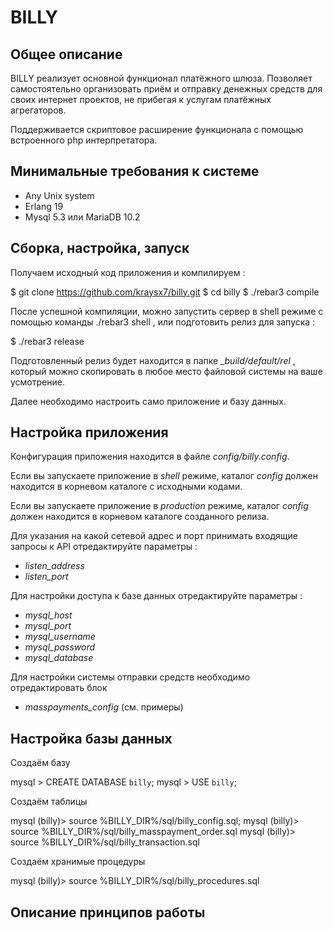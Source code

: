 BILLY
====

## Общее описание

BILLY реализует основной функционал платёжного шлюза. Позволяет самостоятельно организовать приём и отправку денежных средств для своих интернет проектов, не прибегая к услугам платёжных агрегаторов.

Поддерживается скриптовое расширение функционала с помощью встроенного php интерпретатора.

## Минимальные требования к системе

- Any Unix system
- Erlang 19
- Mysql 5.3 или MariaDB 10.2

## Сборка, настройка, запуск

Получаем исходный код приложения и компилируем :

$ git clone https://github.com/kraysx7/billy.git
$ cd billy
$ ./rebar3 compile

После успешной компиляции, можно запустить сервер в shell режиме с помощью команды ./rebar3 shell , или подготовить релиз для запуска :

$ ./rebar3 release

Подготовленный релиз будет находится в папке *_build/default/rel*  , который можно скопировать в любое место файловой системы на ваше усмотрение.

Далее необходимо настроить само приложение и базу данных.

## Настройка приложения

Конфигурация приложения находится в файле *config/billy.config*.

Если вы запускаете приложение в *shell* режиме, каталог *config* должен находится в корневом каталоге с исходными кодами.

Если вы запускаете приложение в *production* режиме,  каталог *config* должен находится в корневом каталоге созданного релиза.

Для указания на какой сетевой адрес и порт принимать входящие запросы к API отредактируйте параметры :

- *listen_address*
- *listen_port*

Для настройки доступа к базе данных отредактируйте параметры :

- *mysql_host*
- *mysql_port*
- *mysql_username*
- *mysql_password*
- *mysql_database*

Для настройки системы отправки средств необходимо отредактировать блок

- *masspayments_config* (см. примеры)

## Настройка базы данных

Создаём базу

mysql > CREATE DATABASE `billy`;
mysql > USE `billy`;

Создаём таблицы

mysql (billy)> source %BILLY_DIR%/sql/billy_config.sql;
mysql (billy)> source %BILLY_DIR%/sql/billy_masspayment_order.sql
mysql (billy)> source %BILLY_DIR%/sql/billy_transaction.sql

Создаём хранимые процедуры

mysql (billy)> source %BILLY_DIR%/sql/billy_procedures.sql


## Описание принципов работы
